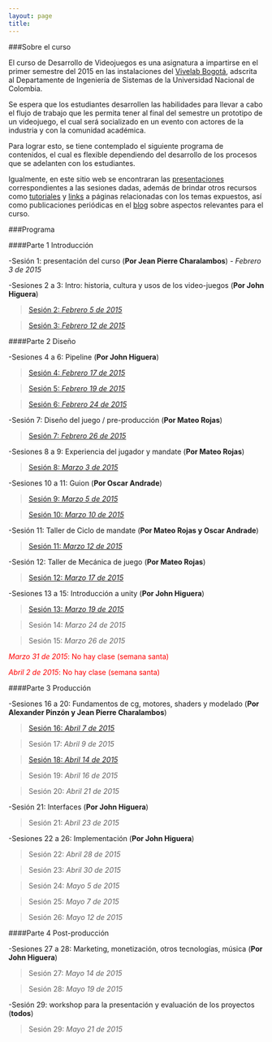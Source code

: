 ```yaml
---
layout: page
title: 
--- 
```

###Sobre el curso

El curso de Desarrollo de Videojuegos es una asignatura a impartirse en el primer semestre del 2015 en las instalaciones del [Vivelab Bogotá](http://www.vivelabbogota.com/), adscrita al Departamente de Ingeniería de Sistemas de la Universidad Nacional de Colombia. 

Se espera que los estudiantes desarrollen las habilidades para llevar a cabo el flujo de trabajo que les permita tener al final del semestre un prototipo de un videojuego, el cual será socializado en un evento con actores de la industria y con la comunidad académica. 

Para lograr esto, se tiene contemplado el siguiente programa de contenidos, el cual es flexible dependiendo del desarrollo de los procesos que se adelanten con los estudiantes.

Igualmente, en este sitio web se encontraran las [presentaciones](/presentaciones) correspondientes a las sesiones dadas, además de brindar otros recursos como [tutoriales](/tutoriales) y [links](/enlaces) a páginas relacionadas con los temas expuestos, así como publicaciones periódicas en el [blog](/) sobre aspectos relevantes para el curso. 

###Programa

####Parte 1 Introducción

-Sesión 1: presentación del curso (**Por Jean Pierre Charalambos**) - _*Febrero 3 de 2015*_
          

-Sesiones 2 a 3: Intro: historia, cultura y usos de los video-juegos (**Por John Higuera**)

> [Sesión 2: *Febrero 5 de 2015*](http://videojuegosun.github.io/Design/)

> [Sesión 3: *Febrero 12 de 2015*](http://videojuegosun.github.io/Design/)
         
####Parte 2 Diseño

-Sesiones 4 a 6: Pipeline (**Por John Higuera**)

> [Sesión 4: *Febrero 17 de 2015*](http://videojuegosun.github.io/Communication/)

> [Sesión 5: *Febrero 19 de 2015*](http://videojuegosun.github.io/Workflow/) 

> [Sesión 6: *Febrero 24 de 2015*](http://videojuegosun.github.io/WorkflowPart2/)

-Sesión 7: Diseño del juego / pre-producción (**Por Mateo Rojas**)

> [Sesión 7: *Febrero 26 de 2015*](http://videojuegosun.github.io/Design2/)

-Sesiones 8 a 9: Experiencia del jugador y mandate (**Por Mateo Rojas**)

> [Sesión 8: *Marzo 3 de 2015*](http://videojuegosun.github.io/UserExperience/)

-Sesiones 10 a 11: Guion (**Por Oscar Andrade**)

> [Sesión 9: *Marzo 5 de 2015*](http://videojuegosun.github.io/RulesArt/)

> [Sesión 10: *Marzo 10 de 2015*](http://videojuegosun.github.io/Narrative-Ludology/)

-Sesión 11: Taller de Ciclo de mandate (**Por Mateo Rojas y Oscar Andrade**)

> [Sesión 11: *Marzo 12 de 2015*](/blog/2015/03/12/taller-de-ciclo-de-mandate-slash-meaning-por-los-profesores-mateo-rojas-y-oscar-andrade/)

-Sesión 12: Taller de Mecánica de juego (**Por Mateo Rojas**)

> [Sesión 12: *Marzo 17 de 2015*](/blog/2015/03/17/taller-de-mecanica-de-juego-por-el-profesor-mateo-rojas/)

-Sesiones 13 a 15: Introducción a unity (**Por John Higuera**)

> [Sesión 13: *Marzo 19 de 2015*](/blog/2015/03/19/casos-de-estudio-croanak-y-jiggy-drama-la-fuga/)

> Sesión 14: *Marzo 24 de 2015*

> Sesión 15: *Marzo 26 de 2015*

<font color="red">*Marzo 31 de 2015*: No hay clase (semana santa)</font>

<font color="red">*Abril 2 de 2015*: No hay clase (semana santa)</font>


####Parte 3 Producción

-Sesiones 16 a 20: Fundamentos de cg, motores, shaders y modelado (**Por Alexander Pinzón y Jean Pierre Charalambos**)

> [Sesión 16: *Abril 7 de 2015*](http://videojuegosun.github.io/Shaders/#/1)

> Sesión 17: *Abril 9 de 2015*

> [Sesión 18: *Abril 14 de 2015*](/blog/2015/04/14/sesion-1-de-blender/)

> Sesión 19: *Abril 16 de 2015*

> Sesión 20: *Abril 21 de 2015*

-Sesión 21: Interfaces (**Por John Higuera**)

> Sesión 21: *Abril 23 de 2015*

-Sesiones 22 a 26: Implementación (**Por John Higuera**)

> Sesión 22: *Abril 28 de 2015*

> Sesión 23: *Abril 30 de 2015*

> Sesión 24: *Mayo 5 de 2015*

> Sesión 25: *Mayo 7 de 2015*

> Sesión 26: *Mayo 12 de 2015*

####Parte 4 Post-producción

-Sesiones 27 a 28: Marketing, monetización, otros tecnologías, música (**Por John Higuera**)

> Sesión 27: *Mayo 14 de 2015*

> Sesión 28: *Mayo 19 de 2015*

-Sesión 29: workshop para la presentación y evaluación de los proyectos (**todos**)

> Sesión 29: *Mayo 21 de 2015*

